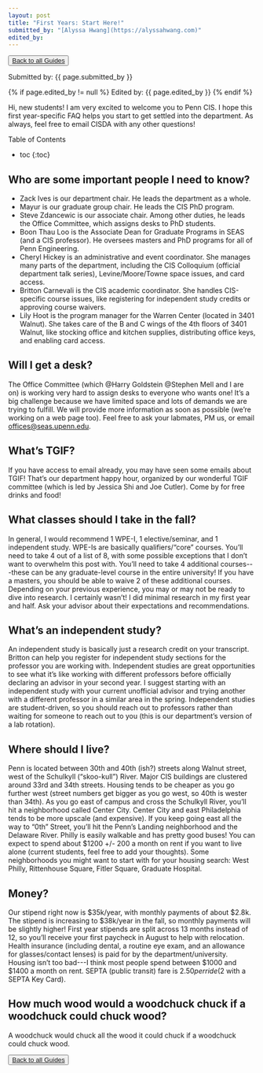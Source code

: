 ```yaml
---
layout: post
title: "First Years: Start Here!"
submitted_by: "[Alyssa Hwang](https://alyssahwang.com)"
edited_by:
---
```

<button><a href="/guides">Back to all Guides</a></button>

Submitted by: {{ page.submitted_by }}

{% if page.edited_by != null %}
Edited by: {{ page.edited_by }}
{% endif %}

Hi, new students! I am very excited to welcome you to Penn CIS. I hope this first year-specific FAQ helps you start to get settled into the department. As always, feel free to email CISDA with any other questions!

Table of Contents
- toc
{:toc}

## Who are some important people I need to know?

- Zack Ives is our department chair. He leads the department as a whole.
- Mayur is our graduate group chair. He leads the CIS PhD program.
- Steve Zdancewic is our associate chair. Among other duties, he leads the Office Committee, which assigns desks to PhD students.
- Boon Thau Loo is the Associate Dean for Graduate Programs in SEAS (and a CIS professor). He oversees masters and PhD programs for all of Penn Engineering.
- Cheryl Hickey is an administrative and event coordinator. She manages many parts of the department, including the CIS Colloquium (official department talk series), Levine/Moore/Towne space issues, and card access.
- Britton Carnevali is the CIS academic coordinator. She handles CIS-specific course issues, like registering for independent study credits or approving course waivers.
- Lily Hoot is the program manager for the Warren Center (located in 3401 Walnut). She takes care of the B and C wings of the 4th floors of 3401 Walnut, like stocking office and kitchen supplies, distributing office keys, and enabling card access.

## Will I get a desk?
The Office Committee (which @Harry Goldstein @Stephen Mell and I are on) is working very hard to assign desks to everyone who wants one! It’s a big challenge because we have limited space and lots of demands we are trying to fulfill. We will provide more information as soon as possible (we’re working on a web page too). Feel free to ask your labmates, PM us, or email [offices@seas.upenn.edu](mailto:offices@seas.upenn.edu).

## What’s TGIF?
If you have access to email already, you may have seen some emails about TGIF! That’s our department happy hour, organized by our wonderful TGIF committee (which is led by Jessica Shi and Joe Cutler). Come by for free drinks and food!

## What classes should I take in the fall?
In general, I would recommend 1 WPE-I, 1 elective/seminar, and 1 independent study. WPE-Is are basically qualifiers/“core” courses. You’ll need to take 4 out of a list of 8, with some possible exceptions that I don’t want to overwhelm this post with. You’ll need to take 4 additional courses---these can be any graduate-level course in the entire university! If you have a masters, you should be able to waive 2 of these additional courses. Depending on your previous experience, you may or may not be ready to dive into research. I certainly wasn’t! I did minimal research in my first year and half. Ask your advisor about their expectations and recommendations.

## What’s an independent study?
An independent study is basically just a research credit on your transcript. Britton can help you register for independent study sections for the professor you are working with. Independent studies are great opportunities to see what it’s like working with different professors before officially declaring an advisor in your second year. I suggest starting with an independent study with your current unofficial advisor and trying another with a different professor in a similar area in the spring. Independent studies are student-driven, so you should reach out to professors rather than waiting for someone to reach out to you (this is our department’s version of a lab rotation).

## Where should I live?
Penn is located between 30th and 40th (ish?) streets along Walnut street, west of the Schulkyll (“skoo-kull”) River. Major CIS buildings are clustered around 33rd and 34th streets. Housing tends to be cheaper as you go further west (street numbers get bigger as you go west, so 40th is wester than 34th). As you go east of campus and cross the Schulkyll River, you’ll hit a neighborhood called Center City. Center City and east Philadelphia tends to be more upscale (and expensive). If you keep going east all the way to “0th” Street, you’ll hit the Penn’s Landing neighborhood and the Delaware River. Philly is easily walkable and has pretty good buses! You can expect to spend about $1200 +/- 200 a month on rent if you want to live alone (current students, feel free to add your thoughts). Some neighborhoods you might want to start with for your housing search: West Philly, Rittenhouse Square, Fitler Square, Graduate Hospital.

## Money?
Our stipend right now is $35k/year, with monthly payments of about $2.8k. The stipend is increasing to $38k/year in the fall, so monthly payments will be slightly higher! First year stipends are split across 13 months instead of 12, so you’ll receive your first paycheck in August to help with relocation. Health insurance (including dental, a routine eye exam, and an allowance for glasses/contact lenses) is paid for by the department/university. Housing isn’t too bad---I think most people spend between $1000 and $1400 a month on rent. SEPTA (public transit) fare is $2.50 per ride ($2 with a SEPTA Key Card).

## How much wood would a woodchuck chuck if a woodchuck could chuck wood?
A woodchuck would chuck all the wood it could chuck if a woodchuck could chuck wood.

<button><a href="/guides">Back to all Guides</a></button>